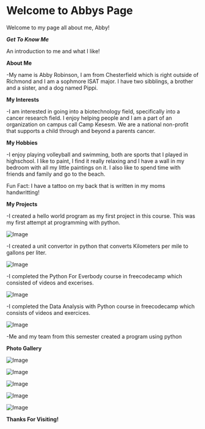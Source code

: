 # Welcome to Abbys Page


Welcome to my page all about me, Abby!

***Get To Know Me***

An introduction to me and what I like!


**About Me**

-My name is Abby Robinson, I am from Chesterfield which 
is right outside of Richmond and I am a sophmore ISAT 
major. I have two sibblings, a brother and a sister,
and a dog named Pippi.

**My Interests**

-I am interested in going into a biotechnology field,
specifically into a cancer research field. I enjoy 
helping people and I am a part of an organization on 
campus call Camp Kesesm. We are a national non-profit 
that supports a child through and beyond a parents cancer.

**My Hobbies**

-I enjoy playing volleyball and swimming, both are sports
that I played in highschool. I like to paint, I find it
really relaxing and I have a wall in my bedroom with all
my little paintings on it. I also like to spend time with
friends and family and go to the beach.

Fun Fact: I have a tattoo on my back that is written in 
my moms handwritting!

**My Projects**

-I created a hello world program as my first project in this
course. This was my first attempt at programming with python.

![Image](hello-world-screeshot.png)

-I created a unit convertor in python that converts Kilometers
per mile to gallons per liter.

![Image](convertor.py.screenshot.png)

-I completed the Python For Everbody course in freecodecamp which
consisted of videos and excerises.

![Image](PythonEverybodyScreenshot.png)

-I completed the Data Analysis with Python course in freecodecamp
which consists of videos and exercices.

![Image](DataTutorialScreenshot.png)

-Me and my team from this semester created a program using 
python 


**Photo Gallery**

![Image](IMG_0065.JPG)

![Image](IMG_0913.jpg)

![Image](IMG_0443.JPG)

![Image](IMG_1008.JPG)

![Image](IMG_0304.PNG)



**Thanks For Visiting!**


